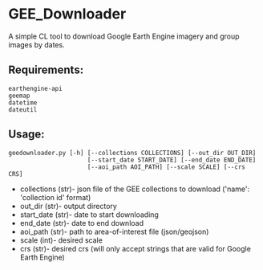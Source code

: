 # GEE_Downloader
A simple CL tool to download Google Earth Engine imagery and group images by dates. 

## Requirements:
```
earthengine-api
geemap
datetime
dateutil
```

## Usage:
```
geedownloader.py [-h] [--collections COLLECTIONS] [--out_dir OUT_DIR]
                      [--start_date START_DATE] [--end_date END_DATE]
                      [--aoi_path AOI_PATH] [--scale SCALE] [--crs CRS]
```
* collections (str)-  json file of the GEE collections to download ('name': 'collection id' format)
* out_dir (str)-      output directory
* start_date (str)-   date to start downloading
* end_date (str)-     date to end download
* aoi_path (str)-     path to area-of-interest file (json/geojson)
* scale (int)-        desired scale
* crs (str)-          desired crs (will only accept strings that are valid for Google Earth Engine)

